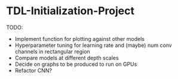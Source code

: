 # TDL-Initialization-Project

TODO:
- Implement function for plotting against other models
- Hyperparameter tuning for learning rate and (maybe) num conv channels in rectangular region
- Compare models at different depth scales
- Decide on graphs to be produced to run on GPUs
- Refactor CNN?

